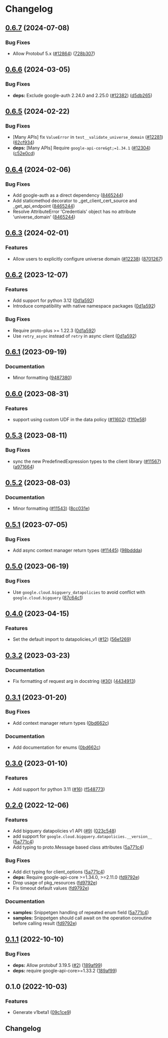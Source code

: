 # Changelog

## [0.6.7](https://github.com/googleapis/google-cloud-python/compare/google-cloud-bigquery-datapolicies-v0.6.6...google-cloud-bigquery-datapolicies-v0.6.7) (2024-07-08)


### Bug Fixes

* Allow Protobuf 5.x ([#12864](https://github.com/googleapis/google-cloud-python/issues/12864)) ([728b307](https://github.com/googleapis/google-cloud-python/commit/728b307ed0cc497685507a219e913f002f097132))

## [0.6.6](https://github.com/googleapis/google-cloud-python/compare/google-cloud-bigquery-datapolicies-v0.6.5...google-cloud-bigquery-datapolicies-v0.6.6) (2024-03-05)


### Bug Fixes

* **deps:** Exclude google-auth 2.24.0 and 2.25.0 ([#12382](https://github.com/googleapis/google-cloud-python/issues/12382)) ([d5db265](https://github.com/googleapis/google-cloud-python/commit/d5db2656c011be2264bd778244caf8e23d288c75))

## [0.6.5](https://github.com/googleapis/google-cloud-python/compare/google-cloud-bigquery-datapolicies-v0.6.4...google-cloud-bigquery-datapolicies-v0.6.5) (2024-02-22)


### Bug Fixes

* [Many APIs] fix `ValueError` in `test__validate_universe_domain` ([#12281](https://github.com/googleapis/google-cloud-python/issues/12281)) ([62cf934](https://github.com/googleapis/google-cloud-python/commit/62cf934b140173d7b39e6c9ffa66e218b98260d4))
* **deps:** [Many APIs] Require `google-api-core&gt;=1.34.1` ([#12304](https://github.com/googleapis/google-cloud-python/issues/12304)) ([c52e0cd](https://github.com/googleapis/google-cloud-python/commit/c52e0cdbddf44c96f642d8d596c5413c4006ba82))

## [0.6.4](https://github.com/googleapis/google-cloud-python/compare/google-cloud-bigquery-datapolicies-v0.6.3...google-cloud-bigquery-datapolicies-v0.6.4) (2024-02-06)


### Bug Fixes

* Add google-auth as a direct dependency ([8465244](https://github.com/googleapis/google-cloud-python/commit/8465244deff230202eebab526092c780c6b60f4e))
* Add staticmethod decorator to _get_client_cert_source and _get_api_endpoint ([8465244](https://github.com/googleapis/google-cloud-python/commit/8465244deff230202eebab526092c780c6b60f4e))
* Resolve AttributeError 'Credentials' object has no attribute 'universe_domain' ([8465244](https://github.com/googleapis/google-cloud-python/commit/8465244deff230202eebab526092c780c6b60f4e))

## [0.6.3](https://github.com/googleapis/google-cloud-python/compare/google-cloud-bigquery-datapolicies-v0.6.2...google-cloud-bigquery-datapolicies-v0.6.3) (2024-02-01)


### Features

* Allow users to explicitly configure universe domain ([#12238](https://github.com/googleapis/google-cloud-python/issues/12238)) ([8701267](https://github.com/googleapis/google-cloud-python/commit/8701267fc9694844b9365024cd59354785247aa0))

## [0.6.2](https://github.com/googleapis/google-cloud-python/compare/google-cloud-bigquery-datapolicies-v0.6.1...google-cloud-bigquery-datapolicies-v0.6.2) (2023-12-07)


### Features

* Add support for python 3.12 ([0d1a592](https://github.com/googleapis/google-cloud-python/commit/0d1a59258112158cea5e55b554b0fe6b6b71fc75))
* Introduce compatibility with native namespace packages ([0d1a592](https://github.com/googleapis/google-cloud-python/commit/0d1a59258112158cea5e55b554b0fe6b6b71fc75))


### Bug Fixes

* Require proto-plus &gt;= 1.22.3 ([0d1a592](https://github.com/googleapis/google-cloud-python/commit/0d1a59258112158cea5e55b554b0fe6b6b71fc75))
* Use `retry_async` instead of `retry` in async client ([0d1a592](https://github.com/googleapis/google-cloud-python/commit/0d1a59258112158cea5e55b554b0fe6b6b71fc75))

## [0.6.1](https://github.com/googleapis/google-cloud-python/compare/google-cloud-bigquery-datapolicies-v0.6.0...google-cloud-bigquery-datapolicies-v0.6.1) (2023-09-19)


### Documentation

* Minor formatting ([9487380](https://github.com/googleapis/google-cloud-python/commit/94873808ece8059b07644a0a49dedf8e2906900a))

## [0.6.0](https://github.com/googleapis/google-cloud-python/compare/google-cloud-bigquery-datapolicies-v0.5.3...google-cloud-bigquery-datapolicies-v0.6.0) (2023-08-31)


### Features

* support using custom UDF in the data policy ([#11602](https://github.com/googleapis/google-cloud-python/issues/11602)) ([f1f0e58](https://github.com/googleapis/google-cloud-python/commit/f1f0e58667bbe4558b87101983cdd245fcdf71d9))

## [0.5.3](https://github.com/googleapis/google-cloud-python/compare/google-cloud-bigquery-datapolicies-v0.5.2...google-cloud-bigquery-datapolicies-v0.5.3) (2023-08-11)


### Bug Fixes

* sync the new PredefinedExpression types to the client library ([#11567](https://github.com/googleapis/google-cloud-python/issues/11567)) ([a971664](https://github.com/googleapis/google-cloud-python/commit/a971664e43167093a7e1925dd0bed528e3e99ee1))

## [0.5.2](https://github.com/googleapis/google-cloud-python/compare/google-cloud-bigquery-datapolicies-v0.5.1...google-cloud-bigquery-datapolicies-v0.5.2) (2023-08-03)


### Documentation

* Minor formatting ([#11543](https://github.com/googleapis/google-cloud-python/issues/11543)) ([8cc031e](https://github.com/googleapis/google-cloud-python/commit/8cc031e723350890b4ceb6e813f24c4bcde3d65f))

## [0.5.1](https://github.com/googleapis/google-cloud-python/compare/google-cloud-bigquery-datapolicies-v0.5.0...google-cloud-bigquery-datapolicies-v0.5.1) (2023-07-05)


### Bug Fixes

* Add async context manager return types ([#11445](https://github.com/googleapis/google-cloud-python/issues/11445)) ([98bddda](https://github.com/googleapis/google-cloud-python/commit/98bdddafc821e2fc6e86a31965da0c46899aa229))

## [0.5.0](https://github.com/googleapis/google-cloud-python/compare/google-cloud-bigquery-datapolicies-v0.4.0...google-cloud-bigquery-datapolicies-v0.5.0) (2023-06-19)


### Bug Fixes

* Use `google.cloud.bigquery_datapolicies` to avoid conflict with `google.cloud.bigquery` ([87c64c1](https://github.com/googleapis/google-cloud-python/commit/87c64c1ecc29d981a170e4690db4b20021c5c999))

## [0.4.0](https://github.com/googleapis/python-bigquery-datapolicies/compare/v0.3.2...v0.4.0) (2023-04-15)


### Features

* Set the default import to datapolicies_v1 ([#12](https://github.com/googleapis/python-bigquery-datapolicies/issues/12)) ([56e1269](https://github.com/googleapis/python-bigquery-datapolicies/commit/56e1269e6fee69856e22ec24f1dc7e52e2a2caea))

## [0.3.2](https://github.com/googleapis/python-bigquery-datapolicies/compare/v0.3.1...v0.3.2) (2023-03-23)


### Documentation

* Fix formatting of request arg in docstring ([#30](https://github.com/googleapis/python-bigquery-datapolicies/issues/30)) ([4434913](https://github.com/googleapis/python-bigquery-datapolicies/commit/443491312e530fa1186d05fdcda4b246fe4eecb0))

## [0.3.1](https://github.com/googleapis/python-bigquery-datapolicies/compare/v0.3.0...v0.3.1) (2023-01-20)


### Bug Fixes

* Add context manager return types ([0bd662c](https://github.com/googleapis/python-bigquery-datapolicies/commit/0bd662cacca29c1d1662eeb6aaa0911f44b23afa))


### Documentation

* Add documentation for enums ([0bd662c](https://github.com/googleapis/python-bigquery-datapolicies/commit/0bd662cacca29c1d1662eeb6aaa0911f44b23afa))

## [0.3.0](https://github.com/googleapis/python-bigquery-datapolicies/compare/v0.2.0...v0.3.0) (2023-01-10)


### Features

* Add support for python 3.11 ([#16](https://github.com/googleapis/python-bigquery-datapolicies/issues/16)) ([f548773](https://github.com/googleapis/python-bigquery-datapolicies/commit/f548773a7fab6cc97829c1021831e4850fe6ada5))

## [0.2.0](https://github.com/googleapis/python-bigquery-datapolicies/compare/v0.1.1...v0.2.0) (2022-12-06)


### Features

* Add bigquery datapolicies v1 API ([#9](https://github.com/googleapis/python-bigquery-datapolicies/issues/9)) ([023c548](https://github.com/googleapis/python-bigquery-datapolicies/commit/023c548e27a6db8d35d734e64a8409776dd1615f))
* add support for `google.cloud.bigquery.datapolicies.__version__` ([5a771c4](https://github.com/googleapis/python-bigquery-datapolicies/commit/5a771c41aaec8b2691e9809ed15b87f959fd6f8a))
* Add typing to proto.Message based class attributes ([5a771c4](https://github.com/googleapis/python-bigquery-datapolicies/commit/5a771c41aaec8b2691e9809ed15b87f959fd6f8a))


### Bug Fixes

* Add dict typing for client_options ([5a771c4](https://github.com/googleapis/python-bigquery-datapolicies/commit/5a771c41aaec8b2691e9809ed15b87f959fd6f8a))
* **deps:** Require google-api-core &gt;=1.34.0, >=2.11.0  ([fd9792e](https://github.com/googleapis/python-bigquery-datapolicies/commit/fd9792e67c5fca9a3ee9bddd569bb1f01a9c0ccd))
* Drop usage of pkg_resources ([fd9792e](https://github.com/googleapis/python-bigquery-datapolicies/commit/fd9792e67c5fca9a3ee9bddd569bb1f01a9c0ccd))
* Fix timeout default values ([fd9792e](https://github.com/googleapis/python-bigquery-datapolicies/commit/fd9792e67c5fca9a3ee9bddd569bb1f01a9c0ccd))


### Documentation

* **samples:** Snippetgen handling of repeated enum field ([5a771c4](https://github.com/googleapis/python-bigquery-datapolicies/commit/5a771c41aaec8b2691e9809ed15b87f959fd6f8a))
* **samples:** Snippetgen should call await on the operation coroutine before calling result ([fd9792e](https://github.com/googleapis/python-bigquery-datapolicies/commit/fd9792e67c5fca9a3ee9bddd569bb1f01a9c0ccd))

## [0.1.1](https://github.com/googleapis/python-bigquery-datapolicies/compare/v0.1.0...v0.1.1) (2022-10-10)


### Bug Fixes

* **deps:** Allow protobuf 3.19.5 ([#2](https://github.com/googleapis/python-bigquery-datapolicies/issues/2)) ([189af99](https://github.com/googleapis/python-bigquery-datapolicies/commit/189af99d18734dc930044842fdfb7d822771dc6b))
* **deps:** require google-api-core&gt;=1.33.2 ([189af99](https://github.com/googleapis/python-bigquery-datapolicies/commit/189af99d18734dc930044842fdfb7d822771dc6b))

## 0.1.0 (2022-10-03)


### Features

* Generate v1beta1 ([09c1ce9](https://github.com/googleapis/python-bigquery-datapolicies/commit/09c1ce9312018b00c6d82d51d6755246b00df016))

## Changelog
